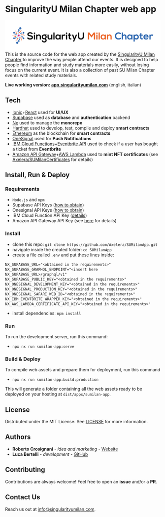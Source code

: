 # SingularityU Milan Chapter web app
![image](apps/sumilan-app/src/assets/images/title-logo.png)
This is the source code for the web app created by the [SingularityU Milan Chapter](https://www.singularityumilan.com/) to improve the way people attend our events.
It is designed to help people find information and study materials more easily, without losing focus on the current event.
It is also a collection of past SU Milan Chapter events with related study materials.

**Live working version: [app.singularityumilan.com](https://app.singularityumilan.com)** (english, italian)

## Tech
- [Ionic](https://ionicframework.com)+[React](https://reactjs.org/) used for **UI/UX**
- [Supabase](https://supabase.io) used as **database** and **authentication** backend
- [Nx](https://nx.dev) used to manage the **monorepo**
- [Hardhat](https://hardhat.org) used to develop, test, compile and deploy **smart contracts**
- [Ethereum](https://ethereum.org) as the blockchain for **smart contracts**
- [OneSignal](https://onesignal.com) used for **Push Notifications**
- [IBM Cloud Functions](https://www.ibm.com/cloud/functions)+[Eventbrite API](https://www.eventbrite.com/platform/api) used to check if a user has bought a ticket from **Eventbrite**
- [Amazon API Gateway](https://aws.amazon.com/api-gateway/)+[AWS Lambda](https://aws.amazon.com/lambda/) used to **mint NFT certificates** (see [Axelera/SUMilanCertificates](https://github.com/Axelera/SUMilanCertificates) for details)

## Install, Run & Deploy
### Requirements
- `Node.js` and `npm`
- Supabase API Keys ([how to obtain](https://supabase.io/docs/guides/with-react))
- Onesignal API Keys ([how to obtain](https://documentation.onesignal.com/docs/web-push-custom-code-setup))
- IBM Cloud Function API Key ([details](cloud-functions/README.md))
- Amazon API Gateway API Key (see [here](https://github.com/Axelera/SUMilanCertificates/blob/master/api/lambda/README.md) for details)

### Install
- clone this repo: `git clone https://github.com/Axelera/SUMilanApp.git`
- navigate inside the created folder: `cd SUMilanApp`
- create a file called `.env` and put these lines inside:
```
NX_SUPABASE_URL="<obtained in the requirements>"
NX_SUPABASE_GRAPHQL_ENDPOINT="<insert here NX_SUPABASE_URL>/graphql/v1"
NX_SUPABASE_PUBLIC_KEY="<obtained in the requirements>"
NX_ONESIGNAL_DEVELOPMENT_KEY="<obtained in the requirements>"
NX_ONESIGNAL_PRODUCTION_KEY="<obtained in the requirements>"
NX_ONESIGNAL_SAFARI_WEB_ID="<obtained in the requirements>"
NX_IBM_EVENTBRITE_WRAPPER_KEY="<obtained in the requirements>"
NX_AWS_LAMBDA_CERTIFICATE_API_KEY="<obtained in the requirements>"
```
- install dependencies: `npm install`

### Run
To run the development server, run this command:
- `npx nx run sumilan-app:serve`

### Build & Deploy
To compile web assets and prepare them for deployment, run this command
- `npx nx run sumilan-app:build:production`

This will generate a folder containing all the web assets ready to be deployed on your hosting at `dist/apps/sumilan-app`.

## License
Distributed under the MIT License. See [LICENSE](LICENSE) for more information.

## Authors
- **Roberto Crosignani** - _idea and marketing_ - [Website](https://www.robertocrosignani.com/)
- **Luca Bertelli** - _development_ - [GitHub](https://github.com/Luca8991/)

## Contributing
Contributions are always welcome! Feel free to open an **issue** and/or a **PR**.

## Contact Us
Reach us out at [info@singularityumilan.com](mailto:info@singularityumilan.com).